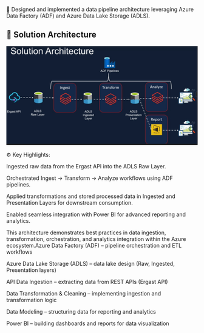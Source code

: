 🔧 Designed and implemented a data pipeline architecture leveraging Azure Data Factory (ADF) and Azure Data Lake Storage (ADLS).
## 📌 Solution Architecture

![Solution Architecture](AZUREARCHITECTURE.jnpg.jpg)

⚙️ Key Highlights:

Ingested raw data from the Ergast API into the ADLS Raw Layer.

Orchestrated Ingest → Transform → Analyze workflows using ADF pipelines.

Applied transformations and stored processed data in Ingested and Presentation Layers for downstream consumption.

Enabled seamless integration with Power BI for advanced reporting and analytics.

This architecture demonstrates best practices in data ingestion, transformation, orchestration, and analytics integration within the Azure ecosystem.Azure Data Factory (ADF) – pipeline orchestration and ETL workflows

Azure Data Lake Storage (ADLS) – data lake design (Raw, Ingested, Presentation layers)

API Data Ingestion – extracting data from REST APIs (Ergast API)

Data Transformation & Cleaning – implementing ingestion and transformation logic

Data Modeling – structuring data for reporting and analytics

Power BI – building dashboards and reports for data visualization

